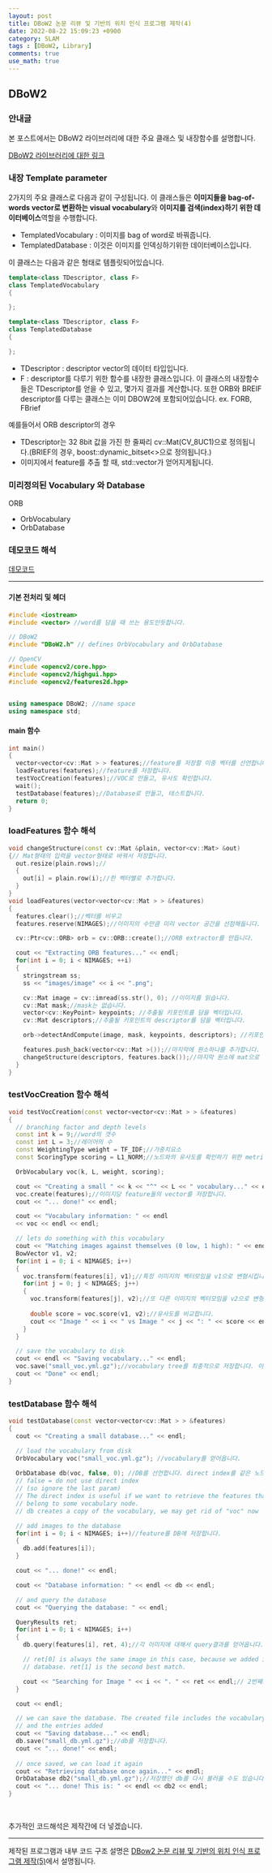 ```yaml
---
layout: post
title: DBoW2 논문 리뷰 및 기반의 위치 인식 프로그램 제작(4)
date: 2022-08-22 15:09:23 +0900
category: SLAM
tags : [DBoW2, Library]
comments: true
use_math: true
---
```


## DBoW2

### 안내글

본 포스트에서는 DBoW2 라이브러리에 대한 주요 클래스 및 내장함수를 설명합니다. 

[DBoW2 라이브러리에 대한 링크](https://github.com/dorian3d/DBoW2)

### 내장 Template parameter
2가지의 주요 클래스로 다음과 같이 구성됩니다. 이 클래스들은 **이미지들을 bag-of-words vector로 변환하는 visual vocabulary**와 **이미지를 검색(index)하기 위한 데이터베이스**역할을 수행합니다. 

- TemplatedVocabulary : 이미지를 bag of word로 바꿔줍니다.
- TemplatedDatabase : 이것은 이미지를 인덱싱하기위한 데이터베이스입니다.

이 클래스는 다음과 같은 형태로 템플릿되어있습니다.
```C++
template<class TDescriptor, class F>
class TemplatedVocabulary
{

};

template<class TDescriptor, class F>
class TemplatedDatabase
{

};
```

- TDescriptor : descriptor vector의 데이터 타입입니다.
- F : descriptor를 다루기 위한 함수를 내장한 클래스입니다. 이 클래스의 내장함수들은 TDescriptor를 얻을 수 있고, 몇가지 결과를 계산합니다. 또한 ORB와 BREIF descriptor를 다루는 클래스는 이미 DBOW2에 포함되어있습니다. ex. FORB, FBrief

예를들어서 
ORB descriptor의 경우 
- TDescriptor는 32 8bit 값을 가진 한 줄짜리 cv::Mat(CV_8UC1)으로 정의됩니다.(BRIEF의 경우, boost::dynamic_bitset<>으로 정의됩니다.)
- 이미지에서 feature를 추출 할 때, std::vector<TDescriptor>가 얻어지게됩니다.


### 미리정의된 Vocabulary 와 Database
ORB
- OrbVocabulary
- OrbDatabase

### 데모코드 해석

[데모코드](https://github.com/dorian3d/DBoW2/blob/master/demo/demo.cpp)

-----

#### 기본 전처리 및 헤더
```C++
#include <iostream>
#include <vector> //word를 담을 때 쓰는 용도인듯합니다.

// DBoW2
#include "DBoW2.h" // defines OrbVocabulary and OrbDatabase

// OpenCV
#include <opencv2/core.hpp>
#include <opencv2/highgui.hpp>
#include <opencv2/features2d.hpp>


using namespace DBoW2; //name space
using namespace std;
```

#### main 함수 

```C++
int main()
{
  vector<vector<cv::Mat > > features;//feature를 저장할 이중 벡터를 선언합니다.
  loadFeatures(features);//feature를 저장합니다.
  testVocCreation(features);//VOC로 만들고, 유사도 확인합니다.
  wait();
  testDatabase(features);//Database로 만들고, 테스트합니다.
  return 0;
}
```

### loadFeatures 함수 해석

```C++
void changeStructure(const cv::Mat &plain, vector<cv::Mat> &out)
{// Mat형태의 입력을 vector형태로 바꿔서 저장합니다. 
  out.resize(plain.rows);//
  {
    out[i] = plain.row(i);//한 벡터별로 추가합니다.
  }
}
void loadFeatures(vector<vector<cv::Mat > > &features)
{
  features.clear();//벡터를 비우고
  features.reserve(NIMAGES);//이미지의 수만큼 미리 vector 공간을 선점해둡니다.

  cv::Ptr<cv::ORB> orb = cv::ORB::create();//ORB extractor를 만듭니다.

  cout << "Extracting ORB features..." << endl;
  for(int i = 0; i < NIMAGES; ++i)
  {
    stringstream ss;
    ss << "images/image" << i << ".png";

    cv::Mat image = cv::imread(ss.str(), 0); //이미지를 읽습니다.
    cv::Mat mask;//mask는 없습니다.
    vector<cv::KeyPoint> keypoints; //추출될 키포인트를 담을 벡터입니다.
    cv::Mat descriptors;//추출될 키포인트의 descriptor를 담을 벡터입니다.

    orb->detectAndCompute(image, mask, keypoints, descriptors); //키포인트를 찾습니다.

    features.push_back(vector<cv::Mat >());//마지막에 원소하나를 추가합니다.
    changeStructure(descriptors, features.back());//마지막 원소에 mat으로 얻은 descriptor를 벡터의 형태로 추가합니다. 
  }
}
```

### testVocCreation 함수 해석
```C++
void testVocCreation(const vector<vector<cv::Mat > > &features)
{
  // branching factor and depth levels 
  const int k = 9;//word의 갯수
  const int L = 3;//레이어의 수 
  const WeightingType weight = TF_IDF;//가중치요소
  const ScoringType scoring = L1_NORM;//노드와의 유사도를 확인하기 위한 metric

  OrbVocabulary voc(k, L, weight, scoring);

  cout << "Creating a small " << k << "^" << L << " vocabulary..." << endl;
  voc.create(features);//이미지당 feature들의 vector를 저장합니다. 
  cout << "... done!" << endl;

  cout << "Vocabulary information: " << endl
  << voc << endl << endl;

  // lets do something with this vocabulary
  cout << "Matching images against themselves (0 low, 1 high): " << endl;
  BowVector v1, v2;
  for(int i = 0; i < NIMAGES; i++)
  {
    voc.transform(features[i], v1);//특정 이미지의 벡터모임을 v1으로 변형시킵니다. 
    for(int j = 0; j < NIMAGES; j++)
    {
      voc.transform(features[j], v2);//또 다른 이미지의 벡터모임을 v2으로 변형시킵니다. 
      
      double score = voc.score(v1, v2);//유사도를 비교합니다.
      cout << "Image " << i << " vs Image " << j << ": " << score << endl;
    }
  }

  // save the vocabulary to disk
  cout << endl << "Saving vocabulary..." << endl;
  voc.save("small_voc.yml.gz");//vocabulary tree를 최종적으로 저장합니다. 이건 descriptor 변환용도입니다.
  cout << "Done" << endl;
}
```
### testDatabase 함수 해석
```C++
void testDatabase(const vector<vector<cv::Mat > > &features)
{
  cout << "Creating a small database..." << endl;

  // load the vocabulary from disk
  OrbVocabulary voc("small_voc.yml.gz"); //vocabulary를 얻어옵니다.
  
  OrbDatabase db(voc, false, 0); //DB를 선언합니다. direct index를 같은 노드 찾는데 유용합니다. 이 예제에서는 Geometrical Consistency Check는 안하기 때문에 필요가없습니다.
  // false = do not use direct index 
  // (so ignore the last param)
  // The direct index is useful if we want to retrieve the features that 
  // belong to some vocabulary node.
  // db creates a copy of the vocabulary, we may get rid of "voc" now

  // add images to the database
  for(int i = 0; i < NIMAGES; i++)//feature를 DB에 저장합니다.
  {
    db.add(features[i]);
  }

  cout << "... done!" << endl;

  cout << "Database information: " << endl << db << endl;

  // and query the database
  cout << "Querying the database: " << endl;

  QueryResults ret;
  for(int i = 0; i < NIMAGES; i++)
  {
    db.query(features[i], ret, 4);//각 이미지에 대해서 query결과를 얻어옵니다. 

    // ret[0] is always the same image in this case, because we added it to the 
    // database. ret[1] is the second best match.

    cout << "Searching for Image " << i << ". " << ret << endl;// 2번째가 가장 잘맞는 이미지입니다. 
  }

  cout << endl;

  // we can save the database. The created file includes the vocabulary
  // and the entries added
  cout << "Saving database..." << endl;
  db.save("small_db.yml.gz");//db를 저장합니다.
  cout << "... done!" << endl;
  
  // once saved, we can load it again  
  cout << "Retrieving database once again..." << endl;
  OrbDatabase db2("small_db.yml.gz");//저장했던 db를 다시 불러올 수도 있습니다. 
  cout << "... done! This is: " << endl << db2 << endl;
}
```

<br/>

추가적인 코드해석은 제작간에 더 넣겠습니다. 

----

제작된 프로그램과 내부 코드 구조 설명은 [DBow2 논문 리뷰 및 기반의 위치 인식 프로그램 제작(5)](https://jeonhyeongjunkw.github.io/slam/2023/01/18/DBoW2_5.html)에서 설명됩니다.